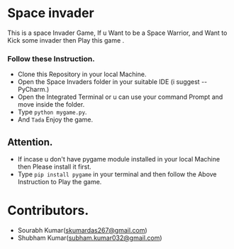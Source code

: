 # Space invader

This is a space Invader Game, If u Want to be a Space Warrior, and Want to Kick some invader then Play this game .

### Follow these Instruction.
- Clone this Repository in your local Machine.
- Open the Space Invaders folder in your suitable IDE (i suggest -- PyCharm.)
- Open the Integrated Terminal or u can use your command Prompt and move inside the folder. 
- Type ``python mygame.py``.
- And `Tada` Enjoy the game. 

## Attention.

- If incase u don't have pygame module installed in your local Machine then Please install it first.
- Type `pip install pygame` in your terminal and then follow the Above Instruction to Play the game.

# Contributors.

- Sourabh Kumar(skumardas267@gmail.com)
- Shubham Kumar(subham.kumar032@gmail.com)
